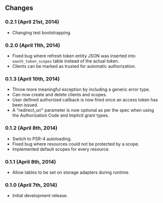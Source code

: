 ## Changes

### 0.2.1 (April 21st, 2014)

- Changing test bootstrapping.

### 0.2.0 (April 11th, 2014)

- Fixed bug where refresh token entity JSON was inserted into `oauth_token_scopes` table instead of the actual token.
- Clients can be marked as trusted for automatic authorization.

### 0.1.3 (April 10th, 2014)

- Throw more meaningful exception by including a generic error type.
- Can now create and delete clients and scopes.
- User defined authorized callback is now fired once an access token has been issued.
- A "redirect_uri" parameter is now optional as per the spec when using the Authorization Code and Implicit grant types.

### 0.1.2 (April 8th, 2014)

- Switch to PSR-4 autoloading.
- Fixed bug where resources could not be protected by a scope.
- Implemented default scopes for every resource.

### 0.1.1 (April 8th, 2014)

- Allow tables to be set on storage adapters during runtime.

### 0.1.0 (April 7th, 2014)

- Initial development release.
